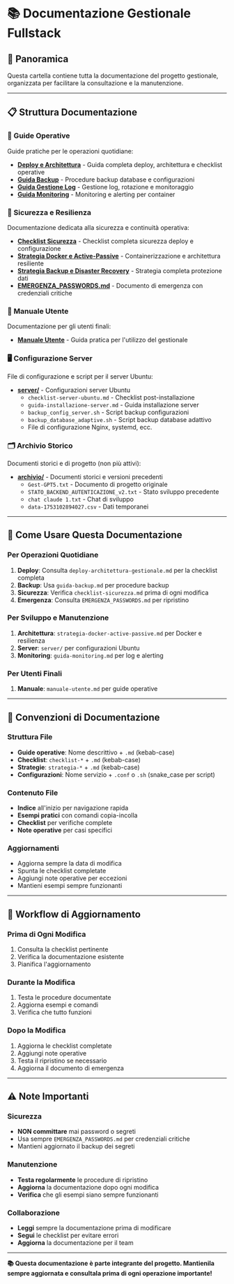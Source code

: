 # 📚 Documentazione Gestionale Fullstack

## 🎯 Panoramica

Questa cartella contiene tutta la documentazione del progetto gestionale, organizzata per facilitare la consultazione e la manutenzione.

---

## 📋 Struttura Documentazione

### **🚀 Guide Operative**
Guide pratiche per le operazioni quotidiane:

- **[Deploy e Architettura](deploy-architettura-gestionale.md)** - Guida completa deploy, architettura e checklist operative
- **[Guida Backup](guida-backup.md)** - Procedure backup database e configurazioni
- **[Guida Gestione Log](guida-gestione-log.md)** - Gestione log, rotazione e monitoraggio
- **[Guida Monitoring](guida-monitoring.md)** - Monitoring e alerting per container

### **🔐 Sicurezza e Resilienza**
Documentazione dedicata alla sicurezza e continuità operativa:

- **[Checklist Sicurezza](checklist-sicurezza.md)** - Checklist completa sicurezza deploy e configurazione
- **[Strategia Docker e Active-Passive](strategia-docker-active-passive.md)** - Containerizzazione e architettura resiliente
- **[Strategia Backup e Disaster Recovery](strategia-backup-disaster-recovery.md)** - Strategia completa protezione dati
- **[EMERGENZA_PASSWORDS.md](EMERGENZA_PASSWORDS.md)** - Documento di emergenza con credenziali critiche

### **👥 Manuale Utente**
Documentazione per gli utenti finali:

- **[Manuale Utente](manuale-utente.md)** - Guida pratica per l'utilizzo del gestionale

### **🖥️ Configurazione Server**
File di configurazione e script per il server Ubuntu:

- **[server/](server/)** - Configurazioni server Ubuntu
  - `checklist-server-ubuntu.md` - Checklist post-installazione
  - `guida-installazione-server.md` - Guida installazione server
  - `backup_config_server.sh` - Script backup configurazioni
  - `backup_database_adaptive.sh` - Script backup database adattivo
  - File di configurazione Nginx, systemd, ecc.

### **🗂️ Archivio Storico**
Documenti storici e di progetto (non più attivi):

- **[archivio/](archivio/)** - Documenti storici e versioni precedenti
  - `Gest-GPT5.txt` - Documento di progetto originale
  - `STATO_BACKEND_AUTENTICAZIONE_v2.txt` - Stato sviluppo precedente
  - `chat claude 1.txt` - Chat di sviluppo
  - `data-1753102894027.csv` - Dati temporanei

---

## 🎯 Come Usare Questa Documentazione

### **Per Operazioni Quotidiane**
1. **Deploy**: Consulta `deploy-architettura-gestionale.md` per la checklist completa
2. **Backup**: Usa `guida-backup.md` per procedure backup
3. **Sicurezza**: Verifica `checklist-sicurezza.md` prima di ogni modifica
4. **Emergenza**: Consulta `EMERGENZA_PASSWORDS.md` per ripristino

### **Per Sviluppo e Manutenzione**
1. **Architettura**: `strategia-docker-active-passive.md` per Docker e resilienza
2. **Server**: `server/` per configurazioni Ubuntu
3. **Monitoring**: `guida-monitoring.md` per log e alerting

### **Per Utenti Finali**
1. **Manuale**: `manuale-utente.md` per guide operative

---

## 📝 Convenzioni di Documentazione

### **Struttura File**
- **Guide operative**: Nome descrittivo + `.md` (kebab-case)
- **Checklist**: `checklist-*` + `.md` (kebab-case)
- **Strategie**: `strategia-*` + `.md` (kebab-case)
- **Configurazioni**: Nome servizio + `.conf` o `.sh` (snake_case per script)

### **Contenuto File**
- **Indice** all'inizio per navigazione rapida
- **Esempi pratici** con comandi copia-incolla
- **Checklist** per verifiche complete
- **Note operative** per casi specifici

### **Aggiornamenti**
- Aggiorna sempre la data di modifica
- Spunta le checklist completate
- Aggiungi note operative per eccezioni
- Mantieni esempi sempre funzionanti

---

## 🔄 Workflow di Aggiornamento

### **Prima di Ogni Modifica**
1. Consulta la checklist pertinente
2. Verifica la documentazione esistente
3. Pianifica l'aggiornamento

### **Durante la Modifica**
1. Testa le procedure documentate
2. Aggiorna esempi e comandi
3. Verifica che tutto funzioni

### **Dopo la Modifica**
1. Aggiorna le checklist completate
2. Aggiungi note operative
3. Testa il ripristino se necessario
4. Aggiorna il documento di emergenza

---

## ⚠️ Note Importanti

### **Sicurezza**
- **NON committare** mai password o segreti
- Usa sempre `EMERGENZA_PASSWORDS.md` per credenziali critiche
- Mantieni aggiornato il backup dei segreti

### **Manutenzione**
- **Testa regolarmente** le procedure di ripristino
- **Aggiorna** la documentazione dopo ogni modifica
- **Verifica** che gli esempi siano sempre funzionanti

### **Collaborazione**
- **Leggi** sempre la documentazione prima di modificare
- **Segui** le checklist per evitare errori
- **Aggiorna** la documentazione per il team

---

**📚 Questa documentazione è parte integrante del progetto. Mantienila sempre aggiornata e consultala prima di ogni operazione importante!**
